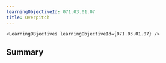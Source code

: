 ```yaml
---
learningObjectiveId: 071.03.01.07
title: Overpitch
---
```


```tsx eval
<LearningOBjectives learningObjectiveId={071.03.01.07} />
```

## Summary
